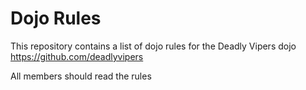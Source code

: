 Dojo Rules
==========

This repository contains a list of dojo rules for the Deadly Vipers dojo https://github.com/deadlyvipers

All members should read the rules
